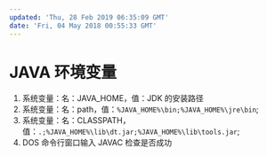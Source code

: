 ```yaml
---
updated: 'Thu, 28 Feb 2019 06:35:09 GMT'
date: 'Fri, 04 May 2018 00:55:33 GMT'
---
```


# JAVA 环境变量

1.  系统变量：名：JAVA_HOME，值：JDK 的安装路径
2.  系统变量：名：path，值：`%JAVA_HOME%\bin;%JAVA_HOME%\jre\bin`;
3.  系统变量：名：CLASSPATH，值：`.;%JAVA_HOME%\lib\dt.jar;%JAVA_HOME%\lib\tools.jar`;
4.  DOS 命令行窗口输入 JAVAC 检查是否成功
